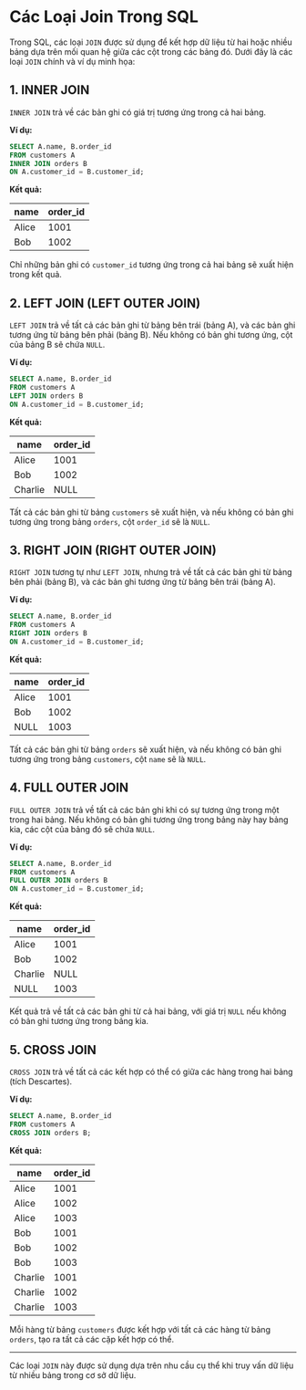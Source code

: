 
# Các Loại Join Trong SQL

Trong SQL, các loại `JOIN` được sử dụng để kết hợp dữ liệu từ hai hoặc nhiều bảng dựa trên mối quan hệ giữa các cột trong các bảng đó. Dưới đây là các loại `JOIN` chính và ví dụ minh họa:

## 1. **INNER JOIN**
`INNER JOIN` trả về các bản ghi có giá trị tương ứng trong cả hai bảng.

**Ví dụ:**
```sql
SELECT A.name, B.order_id
FROM customers A
INNER JOIN orders B
ON A.customer_id = B.customer_id;
```

**Kết quả:**

| name    | order_id |
|---------|----------|
| Alice   | 1001     |
| Bob     | 1002     |

Chỉ những bản ghi có `customer_id` tương ứng trong cả hai bảng sẽ xuất hiện trong kết quả.

## 2. **LEFT JOIN (LEFT OUTER JOIN)**
`LEFT JOIN` trả về tất cả các bản ghi từ bảng bên trái (bảng A), và các bản ghi tương ứng từ bảng bên phải (bảng B). Nếu không có bản ghi tương ứng, cột của bảng B sẽ chứa `NULL`.

**Ví dụ:**
```sql
SELECT A.name, B.order_id
FROM customers A
LEFT JOIN orders B
ON A.customer_id = B.customer_id;
```

**Kết quả:**

| name    | order_id |
|---------|----------|
| Alice   | 1001     |
| Bob     | 1002     |
| Charlie | NULL     |

Tất cả các bản ghi từ bảng `customers` sẽ xuất hiện, và nếu không có bản ghi tương ứng trong bảng `orders`, cột `order_id` sẽ là `NULL`.

## 3. **RIGHT JOIN (RIGHT OUTER JOIN)**
`RIGHT JOIN` tương tự như `LEFT JOIN`, nhưng trả về tất cả các bản ghi từ bảng bên phải (bảng B), và các bản ghi tương ứng từ bảng bên trái (bảng A).

**Ví dụ:**
```sql
SELECT A.name, B.order_id
FROM customers A
RIGHT JOIN orders B
ON A.customer_id = B.customer_id;
```

**Kết quả:**

| name    | order_id |
|---------|----------|
| Alice   | 1001     |
| Bob     | 1002     |
| NULL    | 1003     |

Tất cả các bản ghi từ bảng `orders` sẽ xuất hiện, và nếu không có bản ghi tương ứng trong bảng `customers`, cột `name` sẽ là `NULL`.

## 4. **FULL OUTER JOIN**
`FULL OUTER JOIN` trả về tất cả các bản ghi khi có sự tương ứng trong một trong hai bảng. Nếu không có bản ghi tương ứng trong bảng này hay bảng kia, các cột của bảng đó sẽ chứa `NULL`.

**Ví dụ:**
```sql
SELECT A.name, B.order_id
FROM customers A
FULL OUTER JOIN orders B
ON A.customer_id = B.customer_id;
```

**Kết quả:**

| name    | order_id |
|---------|----------|
| Alice   | 1001     |
| Bob     | 1002     |
| Charlie | NULL     |
| NULL    | 1003     |

Kết quả trả về tất cả các bản ghi từ cả hai bảng, với giá trị `NULL` nếu không có bản ghi tương ứng trong bảng kia.

## 5. **CROSS JOIN**
`CROSS JOIN` trả về tất cả các kết hợp có thể có giữa các hàng trong hai bảng (tích Descartes).

**Ví dụ:**
```sql
SELECT A.name, B.order_id
FROM customers A
CROSS JOIN orders B;
```

**Kết quả:**

| name    | order_id |
|---------|----------|
| Alice   | 1001     |
| Alice   | 1002     |
| Alice   | 1003     |
| Bob     | 1001     |
| Bob     | 1002     |
| Bob     | 1003     |
| Charlie | 1001     |
| Charlie | 1002     |
| Charlie | 1003     |

Mỗi hàng từ bảng `customers` được kết hợp với tất cả các hàng từ bảng `orders`, tạo ra tất cả các cặp kết hợp có thể.

---

Các loại `JOIN` này được sử dụng dựa trên nhu cầu cụ thể khi truy vấn dữ liệu từ nhiều bảng trong cơ sở dữ liệu.
